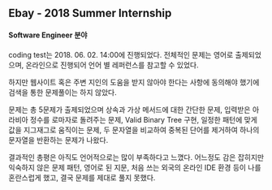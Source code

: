 ## Ebay - 2018 Summer Internship

#### Software Engineer 분야

coding test는 2018. 06. 02. 14:00에 진행되었다. 전체적인 문제는 영어로 출제되었으며, 온라인으로 진행되어 언어 별 레퍼런스를 참고할 수 있었다.  

하지만 웹사이트 혹은 주변 지인의 도움을 받지 않아야 한다는 사항에 동의해야 했기에 검색을 통한 문제풀이는 하지 않았다.  

문제는 총 5문제가 출제되었으며 상속과 가상 메서드에 대한 간단한 문제, 입력받은 아라비아 정수를 로마자로 돌려주는 문제, Valid Binary Tree 구현, 일정한 패턴에 맞게 값을 지그재그로 움직이는 문제, 두 문자열을 비교하여 중복된 단어를 제거하여 하나의 문자열을 반환하는 문제가 나왔다.  

결과적인 총평은 아직도 언어적으로는 많이 부족하다고 느꼈다. 어느정도 감은 잡히지만 익숙하지 않은 문제 패턴, 영어로 된 지문, 처음 쓰는 외국의 온라인 IDE 환경 등이 나를 혼란스럽게 했고, 결국 문제를 제대로 풀지 못했다.  


